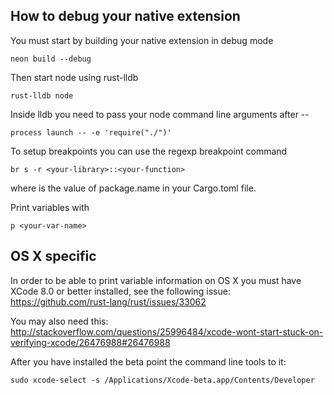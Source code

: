 ## How to debug your native extension

You must start by building your native extension in debug mode

    neon build --debug

Then start node using rust-lldb

    rust-lldb node

Inside lldb you need to pass your node command line arguments after --

    process launch -- -e 'require("./")'

To setup breakpoints you can use the regexp breakpoint command

    br s -r <your-library>::<your-function>

where <your-library> is  the value of package.name in your Cargo.toml file.

Print variables with

    p <your-var-name>


## OS X specific

In order to be able to print variable information on OS X
you must have XCode 8.0 or better installed, see the following
issue: https://github.com/rust-lang/rust/issues/33062

You may also need this:
http://stackoverflow.com/questions/25996484/xcode-wont-start-stuck-on-verifying-xcode/26476988#26476988

After you have installed the beta point the command line tools to it:

    sudo xcode-select -s /Applications/Xcode-beta.app/Contents/Developer

